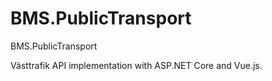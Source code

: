 # BMS.PublicTransport
BMS.PublicTransport

Västtrafik API implementation with ASP.NET Core and Vue.js.
